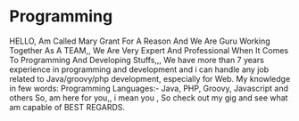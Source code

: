 # Programming
HELLO, Am Called Mary Grant For A Reason And We Are Guru Working Together As A TEAM,, We Are Very Expert And Professional When It Comes To Programming And Developing Stuffs,,, We have more than 7 years experience in programming and development and i can handle any job related to Java/groovy/php development, especially for Web. My knowledge in few words: Programming Languages:- Java, PHP, Groovy, Javascript and others So, am here for you,, i mean you , So check out my gig and see what am capable of BEST REGARDS.
